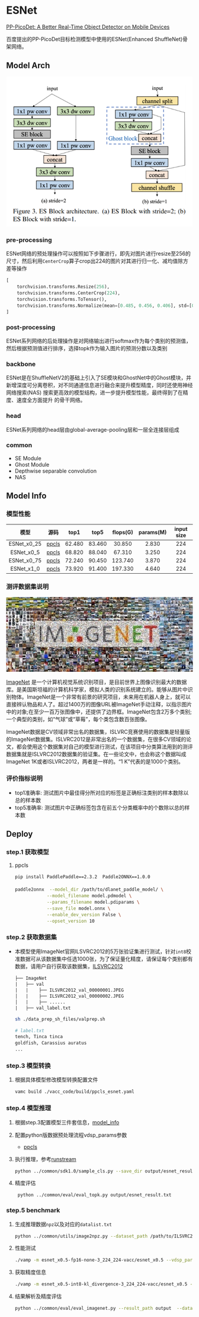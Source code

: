
# ESNet

[PP-PicoDet: A Better Real-Time Object Detector on Mobile Devices](https://arxiv.org/abs/2111.00902)

百度提出的PP-PicoDet目标检测模型中使用的ESNet(Enhanced ShuffleNet)骨架网络。


## Model Arch

<div align=center><img src="../../images/esnet/block.png"></div>

### pre-processing

ESNet网络的预处理操作可以按照如下步骤进行，即先对图片进行resize至256的尺寸，然后利用`CenterCrop`算子crop出224的图片对其进行归一化、减均值除方差等操作

```python
[
    torchvision.transforms.Resize(256),
    torchvision.transforms.CenterCrop(224),
    torchvision.transforms.ToTensor(),
    torchvision.transforms.Normalize(mean=[0.485, 0.456, 0.406], std=[0.229, 0.224, 0.225],),
]
```

### post-processing

ESNet系列网络的后处理操作是对网络输出进行softmax作为每个类别的预测值，然后根据预测值进行排序，选择topk作为输入图片的预测分数以及类别

### backbone

ESNet是在ShuffleNetV2的基础上引入了SE模块和GhostNet中的Ghost模块，并新增深度可分离卷积，对不同通道信息进行融合来提升模型精度，同时还使用神经网络搜索(NAS) 搜索更高效的模型结构，进一步提升模型性能，最终得到了在精度、速度全方面提升 的骨干网络。


### head

ESNet系列网络的head层由global-average-pooling层和一层全连接层组成

### common

- SE Module
- Ghost Module
- Depthwise separable convolution
- NAS

## Model Info

### 模型性能

|    模型     |                                                     源码                                                      |  top1  |  top5  | flops(G) | params(M) | input size |
| :---------: | :-----------------------------------------------------------------------------------------------------------: | :----: | :----: | :------: | :-------: | :--------: |
| ESNet_x0_25 | [ppcls](https://github.com/PaddlePaddle/PaddleClas/blob/v2.4.0/ppcls/arch/backbone/legendary_models/esnet.py) | 62.480 | 83.460 |  30.850  |   2.830   |    224     |
| ESNet_x0_5  | [ppcls](https://github.com/PaddlePaddle/PaddleClas/blob/v2.4.0/ppcls/arch/backbone/legendary_models/esnet.py) | 68.820 | 88.040 |  67.310  |   3.250   |    224     |
| ESNet_x0_75 | [ppcls](https://github.com/PaddlePaddle/PaddleClas/blob/v2.4.0/ppcls/arch/backbone/legendary_models/esnet.py) | 72.240 | 90.450 | 123.740  |   3.870   |    224     |
| ESNet_x1_0  | [ppcls](https://github.com/PaddlePaddle/PaddleClas/blob/v2.4.0/ppcls/arch/backbone/legendary_models/esnet.py) | 73.920 | 91.400 | 197.330  |   4.640   |    224     |
### 测评数据集说明

<div align=center><img src="../../images/datasets/imagenet.jpg"></div>

[ImageNet](https://image-net.org) 是一个计算机视觉系统识别项目，是目前世界上图像识别最大的数据库。是美国斯坦福的计算机科学家，模拟人类的识别系统建立的。能够从图片中识别物体。ImageNet是一个非常有前景的研究项目，未来用在机器人身上，就可以直接辨认物品和人了。超过1400万的图像URL被ImageNet手动注释，以指示图片中的对象;在至少一百万张图像中，还提供了边界框。ImageNet包含2万多个类别; 一个典型的类别，如“气球”或“草莓”，每个类包含数百张图像。

ImageNet数据是CV领域非常出名的数据集，ISLVRC竞赛使用的数据集是轻量版的ImageNet数据集。ISLVRC2012是非常出名的一个数据集，在很多CV领域的论文，都会使用这个数据集对自己的模型进行测试，在该项目中分类算法用到的测评数据集就是ISLVRC2012数据集的验证集。在一些论文中，也会称这个数据叫成ImageNet 1K或者ISLVRC2012，两者是一样的。“1 K”代表的是1000个类别。

### 评价指标说明

- top1准确率: 测试图片中最佳得分所对应的标签是正确标注类别的样本数除以总的样本数
- top5准确率: 测试图片中正确标签包含在前五个分类概率中的个数除以总的样本数

## Deploy
### step.1 获取模型
1. ppcls
    ```bash
    pip install PaddlePaddle==2.3.2  Paddle2ONNX==1.0.0

    paddle2onnx  --model_dir /path/to/dlanet_paddle_model/ \
                --model_filename model.pdmodel \
                --params_filename model.pdiparams \
                --save_file model.onnx \
                --enable_dev_version False \
                --opset_version 10
    ```
### step.2 获取数据集
- 本模型使用ImageNet官网ILSVRC2012的5万张验证集进行测试，针对`int8`校准数据可从该数据集中任选1000张，为了保证量化精度，请保证每个类别都有数据，请用户自行获取该数据集，[ILSVRC2012](https://image-net.org/challenges/LSVRC/2012/index.php)

    ```
    ├── ImageNet
    |   ├── val
    |   |    ├── ILSVRC2012_val_00000001.JPEG
    │   |    ├── ILSVRC2012_val_00000002.JPEG
    │   |    ├── ......
    |   ├── val_label.txt
    ```

    ```bash
    sh ./data_prep_sh_files/valprep.sh
    ```

    ```bash
    # label.txt
    tench, Tinca tinca
    goldfish, Carassius auratus
    ...
    ```

### step.3 模型转换

1. 根据具体模型修改模型转换配置文件

   ```bash
   vamc build ./vacc_code/build/ppcls_esnet.yaml
   ```

### step.4 模型推理
1. 根据step.3配置模型三件套信息，[model_info](./vacc_code/model_info/model_info_esnet.json)
2. 配置python版数据预处理流程vdsp_params参数
   - [ppcls](./vacc_code/vdsp_params/sdk1.0/ppcls-esnet-vdsp_params.json)


3. 执行推理，参考[runstream](../common/sdk1.0/sample_cls.py)
    ```bash
    python ../common/sdk1.0/sample_cls.py --save_dir output/esnet_result.txt
    ```

4. 精度评估
   ```bash
    python ../common/eval/eval_topk.py output/esnet_result.txt
   ```

### step.5 benchmark

1. 生成推理数据`npz`以及对应的`datalist.txt`
    ```bash
    python ../common/utils/image2npz.py --dataset_path /path/to/ILSVRC2012_img_val --target_path  /path/to/input_npz  --text_path npz_datalist.txt
    ```
2. 性能测试
    ```bash
    ./vamp -m esnet_x0.5-fp16-none-3_224_224-vacc/esnet_x0.5 --vdsp_params /vacc_code/vdsp_params/vamp/ppcls-esnet_x0.5-vdsp_params.json  -i 1 -p 1 -b 1 
    ```
    
3. 获取精度信息
    ```bash
    ./vamp -m esnet_x0.5-int8-kl_divergence-3_224_224-vacc/esnet_x0.5 --vdsp_params ./vacc_code/vdsp_params/vamp/timm-esnet_x0.5-vdsp_params.json  -i 1 -p 1 -b 1  --datalist npz_datalist.txt --path_output output
    ```
4. 结果解析及精度评估
    ```bash
    python ../common/eval/eval_imagenet.py --result_path output  --datalist npz_datalist.txt --label data/label/imagenet.txt
    ```
